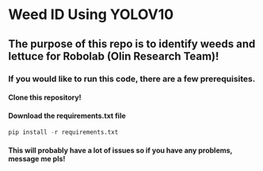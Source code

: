 # Weed ID Using YOLOV10
## The purpose of this repo is to identify weeds and lettuce for Robolab (Olin Research Team)!


### If you would like to run this code, there are a few prerequisites. 

#### Clone this repository!

#### Download the requirements.txt file

```python
pip install -r requirements.txt
```

#### This will probably have a lot of issues so if you have any problems, message me pls!
